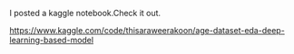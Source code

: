 I posted a kaggle notebook.Check it out.

https://www.kaggle.com/code/thisaraweerakoon/age-dataset-eda-deep-learning-based-model
